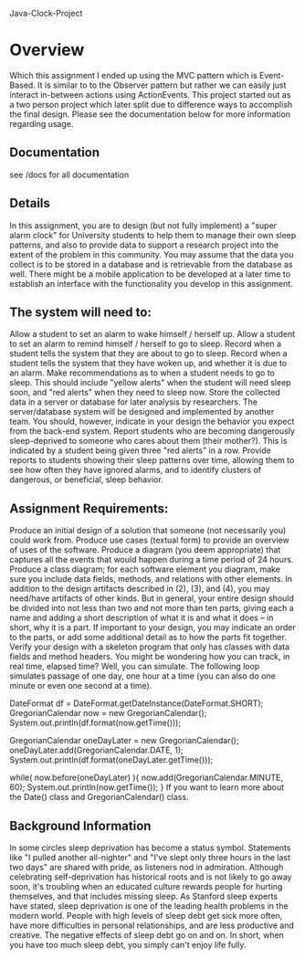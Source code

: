 Java-Clock-Project

#
# Overview

Which this assignment I ended up using the MVC pattern which is Event-Based. It is similar to to the Observer pattern but rather we can easily just interact in-between actions using ActionEvents. This project started out as a two person project which later split due to difference ways to accomplish the final design. Please see the documentation below for more information regarding usage.

##
## Documentation
see /docs for all documentation

##
## Details
In this assignment, you are to design (but not fully implement) a "super alarm clock" for University students to help them to manage their own sleep patterns, and also to provide data to support a research project into the extent of the problem in this community. You may assume that the data you collect is to be stored in a database and is retrievable from the database as well. There might be a mobile application to be developed at a later time to establish an interface with the functionality you develop in this assignment.

##
## The system will need to:

Allow a student to set an alarm to wake himself / herself up.
Allow a student to set an alarm to remind himself / herself to go to sleep.
Record when a student tells the system that they are about to go to sleep.
Record when a student tells the system that they have woken up, and whether it is due to an alarm.
Make recommendations as to when a student needs to go to sleep. This should include "yellow alerts" when the student will need sleep soon, and "red alerts" when they need to sleep now.
Store the collected data in a server or database for later analysis by researchers. The server/database system will be designed and implemented by another team. You should, however, indicate in your design the behavior you expect from the back-end system.
Report students who are becoming dangerously sleep-deprived to someone who cares about them (their mother?). This is indicated by a student being given three "red alerts" in a row.
Provide reports to students showing their sleep patterns over time, allowing them to see how often they have ignored alarms, and to identify clusters of dangerous, or beneficial, sleep behavior.

##
## Assignment Requirements:
Produce an initial design of a solution that someone (not necessarily you) could work from.
Produce use cases (textual form) to provide an overview of uses of the software.
Produce a diagram (you deem appropriate) that captures all the events that would happen during a time period of 24 hours.
Produce a class diagram; for each software element you diagram, make sure you include data fields, methods, and relations with other elements.
In addition to the design artifacts described in (2), (3), and (4), you may need/have artifacts of other kinds. But in general, your entire design should be divided into not less than two and not more than ten parts, giving each a name and adding a short description of what it is and what it does – in short, why it is a part. If important to your design, you may indicate an order to the parts, or add some additional detail as to how the parts fit together.
Verify your design with a skeleton program that only has classes with data fields and method headers.
You might be wondering how you can track, in real time, elapsed time? Well, you can simulate. The following loop simulates passage of one day, one hour at a time (you can also do one minute or even one second at a time).

DateFormat df =  DateFormat.getDateInstance(DateFormat.SHORT);
GregorianCalendar now = new GregorianCalendar();
System.out.println(df.format(now.getTime()));

GregorianCalendar oneDayLater =  new GregorianCalendar();
oneDayLater.add(GregorianCalendar.DATE, 1);
System.out.println(df.format(oneDayLater.getTime()));

while( now.before(oneDayLater) ){
  now.add(GregorianCalendar.MINUTE, 60);
  System.out.println(now.getTime());
}
If you want to learn more about the Date() class and GregorianCalendar() class.

##
## Background Information
In some circles sleep deprivation has become a status symbol. Statements like "I pulled another all-nighter" and "I've slept only three hours in the last two days" are shared with pride, as listeners nod in admiration. Although celebrating self-deprivation has historical roots and is not likely to go away soon, it's troubling when an educated culture rewards people for hurting themselves, and that includes missing sleep. As Stanford sleep experts have stated, sleep deprivation is one of the leading health problems in the modern world. People with high levels of sleep debt get sick more often, have more difficulties in personal relationships, and are less productive and creative. The negative effects of sleep debt go on and on. In short, when you have too much sleep debt, you simply can't enjoy life fully.

